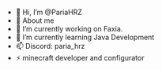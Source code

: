 - 👋 Hi, I’m @PariaHRZ
- 👀 About me
- 🌱 I’m currently working on Faxia.
- 💞️ I’m currently learning Java Development
- 📫 Discord: paria_hrz
- ⚡ minecraft developer and configurator

